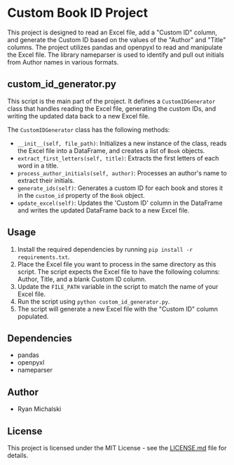 # Custom Book ID Project

This project is designed to read an Excel file, add a "Custom ID" column, and generate the Custom ID based on the values of the "Author" and "Title" columns. The project utilizes pandas and openpyxl to read and manipulate the Excel file. The library nameparser is used to identify and pull out initials from Author names in various formats.

## custom_id_generator.py

This script is the main part of the project. It defines a `CustomIDGenerator` class that handles reading the Excel file, generating the custom IDs, and writing the updated data back to a new Excel file.

The `CustomIDGenerator` class has the following methods:

- `__init__(self, file_path)`: Initializes a new instance of the class, reads the Excel file into a DataFrame, and creates a list of `Book` objects.
- `extract_first_letters(self, title)`: Extracts the first letters of each word in a title.
- `process_author_initials(self, author)`: Processes an author's name to extract their initials.
- `generate_ids(self)`: Generates a custom ID for each book and stores it in the `custom_id` property of the `Book` object.
- `update_excel(self)`: Updates the 'Custom ID' column in the DataFrame and writes the updated DataFrame back to a new Excel file.

## Usage

1. Install the required dependencies by running `pip install -r requirements.txt`.
2. Place the Excel file you want to process in the same directory as this script. The script expects the Excel file to have the following columns: Author, Title, and a blank Custom ID column.
3. Update the `FILE_PATH` variable in the script to match the name of your Excel file.
4. Run the script using `python custom_id_generator.py`.
5. The script will generate a new Excel file with the "Custom ID" column populated.

## Dependencies

- pandas
- openpyxl
- nameparser

## Author

- Ryan Michalski

## License
This project is licensed under the MIT License - see the [LICENSE.md](LICENSE.md) file for details.
